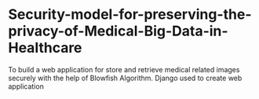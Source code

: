 # Security-model-for-preserving-the-privacy-of-Medical-Big-Data-in-Healthcare

To build a web application for store and retrieve medical related images securely with the help of Blowfish Algorithm. Django used to create web application
